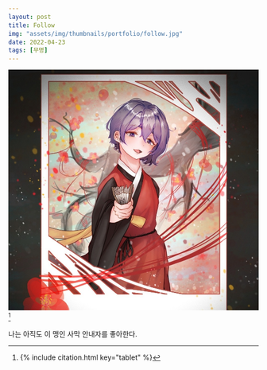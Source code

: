 ```yaml
---
layout: post
title: Follow
img: "assets/img/thumbnails/portfolio/follow.jpg"
date: 2022-04-23
tags: [무명]
---
```


![](/assets/img/portfolio/follow.jpg) [^1]

나는 아직도 이 맹인 사막 안내자를 좋아한다. <br/>

[^1]: {% include citation.html key="tablet" %}


